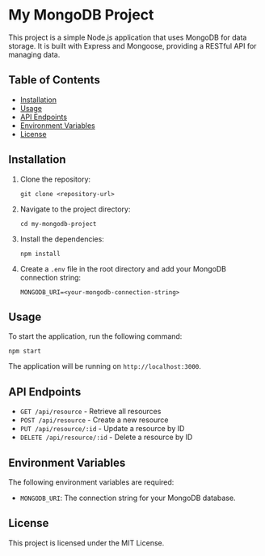 # My MongoDB Project

This project is a simple Node.js application that uses MongoDB for data storage. It is built with Express and Mongoose, providing a RESTful API for managing data.

## Table of Contents

- [Installation](#installation)
- [Usage](#usage)
- [API Endpoints](#api-endpoints)
- [Environment Variables](#environment-variables)
- [License](#license)

## Installation

1. Clone the repository:
   ```
   git clone <repository-url>
   ```

2. Navigate to the project directory:
   ```
   cd my-mongodb-project
   ```

3. Install the dependencies:
   ```
   npm install
   ```

4. Create a `.env` file in the root directory and add your MongoDB connection string:
   ```
   MONGODB_URI=<your-mongodb-connection-string>
   ```

## Usage

To start the application, run the following command:
```
npm start
```

The application will be running on `http://localhost:3000`.

## API Endpoints

- `GET /api/resource` - Retrieve all resources
- `POST /api/resource` - Create a new resource
- `PUT /api/resource/:id` - Update a resource by ID
- `DELETE /api/resource/:id` - Delete a resource by ID

## Environment Variables

The following environment variables are required:

- `MONGODB_URI`: The connection string for your MongoDB database.

## License

This project is licensed under the MIT License.